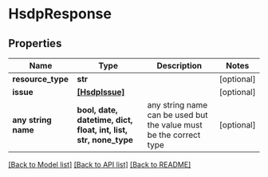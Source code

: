 # HsdpResponse


## Properties
Name | Type | Description | Notes
------------ | ------------- | ------------- | -------------
**resource_type** | **str** |  | [optional] 
**issue** | [**[HsdpIssue]**](HsdpIssue.md) |  | [optional] 
**any string name** | **bool, date, datetime, dict, float, int, list, str, none_type** | any string name can be used but the value must be the correct type | [optional]

[[Back to Model list]](../README.md#documentation-for-models) [[Back to API list]](../README.md#documentation-for-api-endpoints) [[Back to README]](../README.md)


